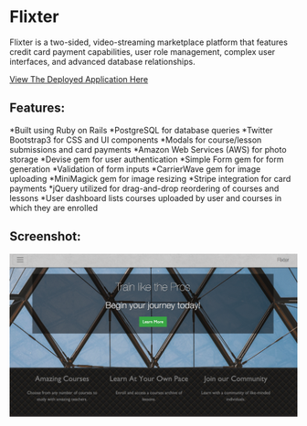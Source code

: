 # Flixter
Flixter is a two-sided, video-streaming marketplace platform that features credit card payment capabilities, user role management, complex user interfaces, and advanced database relationships.


[View The Deployed Application Here](https://flixter-sloane-siverson.herokuapp.com/)

## Features:
*Built using Ruby on Rails
*PostgreSQL for database queries
*Twitter Bootstrap3 for CSS and UI components
*Modals for course/lesson submissions and card payments
*Amazon Web Services (AWS) for photo storage
*Devise gem for user authentication
*Simple Form gem for form generation
*Validation of form inputs
*CarrierWave gem for image uploading
*MiniMagick gem for image resizing
*Stripe integration for card payments
*jQuery utilized for drag-and-drop reordering of courses and lessons
*User dashboard lists courses uploaded by user and courses in which they are enrolled

## Screenshot:
![](/app/assets/images/flixter.png)
